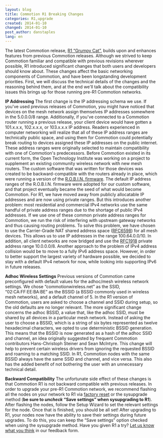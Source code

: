```yaml
---
layout: blog
title: Commotion R1 Breaking Changes
categories: R1,upgrade
created: 2014-01-10
changed: 2014-01-10
post_author: danstaples
lang: en
---
```

  The latest Commotion release, <a href="https://commotionwireless.net/download/routers">R1 “Grumpy Cat”</a>, builds upon and enhances features from previous Commotion releases. Although we strived to keep Commotion familiar and compatible with previous revisions wherever possible, R1 introduced significant changes that both users and developers should know about. These changes affect the basic networking components of Commotion, and have been longstanding development priorities. First, we will discuss the technical details of the changes and the reasoning behind them, and at the end we'll talk about the compatibility issues this brings up for those running pre-R1 Commotion networks.
 
**IP Addressing**
The first change is the IP addressing schema we use. If you've used previous releases of Commotion, you might have noticed that devices on the mesh network assign themselves IP addresses somewhere in the 5.0.0.0/8 range. Additionally, if you've connected to a Commotion router running a previous release, your client device would have gotten a 101.x.x.x, 102.x.x.x, or 103.x.x.x IP address. Readers experienced in computer networking will realize that all of these IP address ranges are technically public space, and using them for Commotion could potentially break routing to devices assigned these IP addresses on the public internet.
These address ranges were originally selected to maintain compatibility with one of Commotion's predecessors. Before Commotion existed in its current form, the Open Technology Institute was working on a project to supplement an existing community wireless network with new mesh routers. The custom software that was written for those devices was created to be backward-compatible with the routers already in place, which were running a version of the <a href="http://robin.forumup.it" target="_blank">R.O.B.I.N. firmware</a>. The default IP address ranges of the R.O.B.I.N. firmware were adopted for our custom software, and that project eventually became the seed of what would become Commotion.
For R1, we have moved away from publicly allocatable IP addresses and are now using private ranges. But this introduces another problem: most residential and commercial IPv4 networks use the same handful of private address ranges due to the shortage of public IPv4 addresses. If we use one of these common private address ranges for Commotion, we run the risk of interfering with upstream gateway networks and thus causing routing problems.
To solve this problem, we have chosen to use the Carrier-Grade NAT shared address space (<a href="http://tools.ietf.org/search/rfc6598" target="_blank">RFC6598</a>) for all mesh devices. This allows us to use IP addresses in the range 100.64.0.0/10. In addition, all client networks are now bridged and use the <a href="http://tools.ietf.org/html/rfc1918" target="_blank">RFC1918</a> private address range 10.0.0.0/8.
Another approach to the problem of IPv4 address collision would be to move to a fully IPv6 address space. However, in order to better support the largest variety of hardware possible, we decided to stay with a default IPv4 network for now, while looking into supporting IPv6 in future releases.
 
**Adhoc Wireless Settings**
Previous versions of Commotion came preconfigured with default values for the adhoc/mesh wireless network settings. We chose “commotionwireless.net” as the SSID, “02:CA:FF:EE:BA:BE” as the BSSID (a BSSID commonly used in wireless mesh networks), and a default channel of 5. In the R1 version of Commotion, users are asked to choose a channel and SSID during setup, so the old defaults are no longer relevant.
The more significant change concerns the adhoc BSSID, a value that, like the adhoc SSID, must be shared by all devices in a particular mesh network. Instead of asking the user to choose a BSSID, which is a string of six bytes represented as twelve hexadecimal characters, we opted to use deterministic BSSID generation. This means that the BSSID is now generated as a hash of the adhoc SSID and channel, an idea originally suggested by frequent Commotion contributors Hans-Christoph Steiner and Sean McIntyre.
This change will help to prevent certain wireless drivers from ignoring the requested BSSID and roaming to a matching SSID. In R1, Commotion nodes with the same BSSID always have the same SSID and channel, and vice versa. This also has the added benefit of not bothering the user with an unnecessary technical detail.
 
**Backward Compatibility**
The unfortunate side effect of these changes is that Commotion R1 is not backward compatible with previous releases. In order to upgrade your pre-R1 Commotion network, we recommend flashing all the nodes on your network to R1 via <a href="https://commotionwireless.net/docs/cck/installing-configuring/install-and-recover-tftp">factory reset</a> or the sysupgrade method (**be sure to *uncheck* “Save settings” when sysupgrading to R1**). After flashing the nodes, follow the Setup Wizard to set the relevant settings for the node. Once that is finished, you should be all set!
After upgrading to R1, your nodes now have the ability to save their settings during future upgrades. To do this, you can keep the “Save settings” option checked when using the sysupgrade method.
Have you given R1 a try? <a href="https://commotionwireless.net/contact">Let us know what you think</a> in our feedback form.
 
